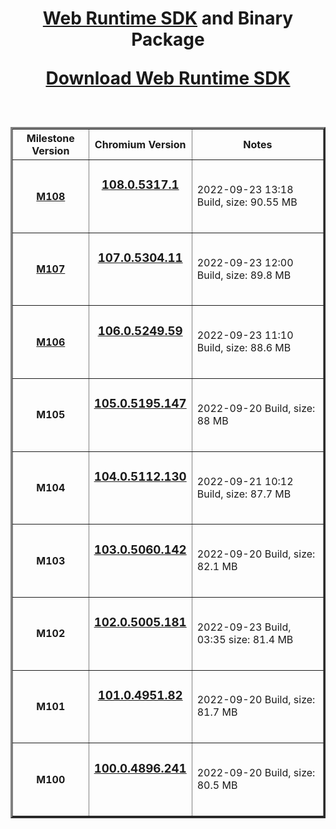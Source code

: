 
<h1 align=center>
	
 [Web Runtime SDK](https://github.com/TangramDev/WebRTSDK/archive/refs/tags/webrt_1.0.0.2.zip) and Binary Package<p align=center><ins>

[**Download Web Runtime SDK**](https://github.com/TangramDev/WebRTSDK/archive/refs/tags/webrt_1.0.0.2.zip)</ins></p>
</h1>

<center>
        <table border="3" cellpadding="3"  align=center>
            <thead>
                <tr>
                    <th> <strong>Milestone Version</strong>
                    <th> <strong>Chromium Version</strong>
                    <th> <strong>Notes</strong>
               </tr>            
	<tbody>
                <tr>
                    <td width="25%">
                        <h4 align=center>
				
[M108](https://github.com/TangramDev/WebRT_M108/releases/tag/m108)
			</h4>
                    </td>
                    <td width="30%">
                        <h3 align=center><p>
			
[**108.0.5317.1**](https://github.com/TangramDev/WebRT_M108/releases/download/m108/webrt_108.0.5317.1.7z)</p>			
		     </h3>
                    </td>
                    <td width="45%">
		        2022-09-23 13:18 Build, size: 90.55 MB
                    </td>
                <tr>
                    <td width="25%">
                        <h4 align=center>
				
[M107](https://github.com/TangramDev/WebRT_M107/releases/tag/M107)
			</h4>
                    </td>
                    <td width="30%">
                        <h3 align=center><p>
			
 [**107.0.5304.11**](https://github.com/TangramDev/WebRT_M107/releases/download/M107/webrt_107.0.5304.11.7z)</p>			
		     </h3>
                    </td>
                    <td width="45%">
		        2022-09-23 12:00 Build, size: 89.8 MB
                    </td>
                <tr>
                    <td width="25%">
                        <h4 align=center>
				
[M106](https://github.com/TangramDev/WebRT_M106/releases/tag/M106)
			</h4>
                    </td>
                    <td width="30%">
                        <h3 align=center><p>
			
 [**106.0.5249.59**](https://github.com/TangramDev/WebRT_M106/releases/download/M106/webrt_106.0.5249.59.7z)</p>			
		     </h3>
                    </td>
                    <td width="45%">
		        2022-09-23 11:10 Build, size: 88.6 MB
                    </td>
                 <tr>
                    <td width="25%">
                        <h4 align=center>M105</h4>
                    </td>
                    <td width="30%">
                        <h3 align=center><p>
			
 [**105.0.5195.147**](https://github.com/TangramDev/WebRTSDK/releases/download/webrt_1.0.0.2/webrt_105.0.5195.147.7z)</p>			
		     </h3>
                    </td>
                    <td width="45%">
		        2022-09-20 Build, size: 88 MB
                    </td>
                <tr>
                    <td width="25%">
                        <h4 align=center>M104</h4>
                    </td>
                    <td width="30%">
                        <h3 align=center><p>
			
 [**104.0.5112.130**](https://github.com/TangramDev/WebRTSDK/releases/download/webrt_1.0.0.2/webrt_104.0.5112.130.7z)</p>			
		     </h3>
                    </td>
                    <td width="45%">
		        2022-09-21 10:12 Build, size: 87.7 MB
                    </td>
                <tr>
                    <td width="25%">
                        <h4 align=center>M103</h4>
                    </td>
                    <td width="30%">
                        <h3 align=center><p>
			
 [**103.0.5060.142**](https://github.com/TangramDev/WebRTSDK/releases/download/webrt_1.0.0.2/webrt_103.0.5060.142.7z)</p>			
		     </h3>
                    </td>
                    <td width="45%">
		        2022-09-20 Build, size: 82.1 MB
                    </td>
                <tr>
                    <td width="25%">
                        <h4 align=center>M102</h4>
                    </td>
                    <td width="30%">
                        <h3 align=center><p>
			
 [**102.0.5005.181**](https://github.com/TangramDev/WebRTSDK/releases/download/webrt_1.0.0.2/webrt_102.0.5005.181.7z)</p>			
		     </h3>
                    </td>
                    <td width="45%">
		        2022-09-23 Build, 03:35 size: 81.4 MB
                    </td>
                 <tr>
                    <td width="25%">
                        <h4 align=center>M101</h4>
                    </td>
                    <td width="30%">
                        <h3 align=center><p>
			
 [**101.0.4951.82**](https://github.com/TangramDev/WebRTSDK/releases/download/webrt_1.0.0.2/webrt_101.0.4951.82.7z)</p>			
		     </h3>
                    </td>
                    <td width="45%">
		        2022-09-20 Build, size: 81.7 MB
                    </td>
              <tr>
                    <td width="25%">
                        <h4 align=center>M100</h4>
                    </td>
                    <td width="30%">
                        <h3 align=center><p>
			
 [**100.0.4896.241**](https://github.com/TangramDev/WebRTSDK/releases/download/webrt_1.0.0.2/webrt_100.0.4896.241.7z)</p>			
		     </h3>
                    </td>
                    <td width="45%">
		        2022-09-20 Build, size: 80.5 MB
                    </td>
		</tbody>	  
        </table>
</center>
